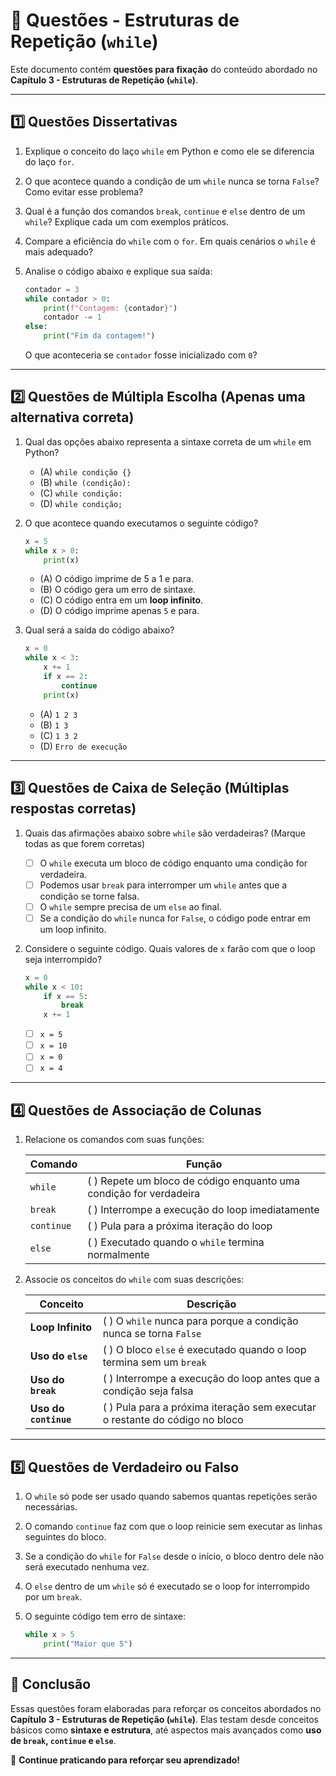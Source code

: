 # 📝 Questões - Estruturas de Repetição (`while`)

Este documento contém **questões para fixação** do conteúdo abordado no **Capítulo 3 - Estruturas de Repetição (`while`)**.

------

## **1️⃣ Questões Dissertativas**

1. Explique o conceito do laço `while` em Python e como ele se diferencia do laço `for`.

2. O que acontece quando a condição de um `while` nunca se torna `False`? Como evitar esse problema?

3. Qual é a função dos comandos `break`, `continue` e `else` dentro de um `while`? Explique cada um com exemplos práticos.

4. Compare a eficiência do `while` com o `for`. Em quais cenários o `while` é mais adequado?

5. Analise o código abaixo e explique sua saída:

   ```python
   contador = 3
   while contador > 0:
       print(f"Contagem: {contador}")
       contador -= 1
   else:
       print("Fim da contagem!")
   ```

   O que aconteceria se `contador` fosse inicializado com `0`?

------

## **2️⃣ Questões de Múltipla Escolha** (Apenas uma alternativa correta)

1. Qual das opções abaixo representa a sintaxe correta de um `while` em Python?

   - (A) `while condição {}`
   - (B) `while (condição):`
   - (C) `while condição:`
   - (D) `while condição;`

2. O que acontece quando executamos o seguinte código?

   ```python
   x = 5
   while x > 0:
       print(x)
   ```

   - (A) O código imprime de 5 a 1 e para.
   - (B) O código gera um erro de sintaxe.
   - (C) O código entra em um **loop infinito**.
   - (D) O código imprime apenas `5` e para.

3. Qual será a saída do código abaixo?

   ```python
   x = 0
   while x < 3:
       x += 1
       if x == 2:
           continue
       print(x)
   ```

   - (A) `1 2 3`
   - (B) `1 3`
   - (C) `1 3 2`
   - (D) `Erro de execução`

------

## **3️⃣ Questões de Caixa de Seleção** (Múltiplas respostas corretas)

1. Quais das afirmações abaixo sobre `while` são verdadeiras? (Marque todas as que forem corretas)

   - [ ] O `while` executa um bloco de código enquanto uma condição for verdadeira.
   - [ ] Podemos usar `break` para interromper um `while` antes que a condição se torne falsa.
   - [ ] O `while` sempre precisa de um `else` ao final.
   - [ ] Se a condição do `while` nunca for `False`, o código pode entrar em um loop infinito.

2. Considere o seguinte código. Quais valores de `x` farão com que o loop seja interrompido?

   ```python
   x = 0
   while x < 10:
       if x == 5:
           break
       x += 1
   ```

   - [ ] `x = 5`
   - [ ] `x = 10`
   - [ ] `x = 0`
   - [ ] `x = 4`

------

## **4️⃣ Questões de Associação de Colunas**

1. Relacione os comandos com suas funções:

   | **Comando** | **Função**                                                   |
   | ----------- | ------------------------------------------------------------ |
   | `while`     | (  ) Repete um bloco de código enquanto uma condição for verdadeira |
   | `break`     | (  ) Interrompe a execução do loop imediatamente             |
   | `continue`  | (  ) Pula para a próxima iteração do loop                    |
   | `else`      | (  ) Executado quando o `while` termina normalmente          |

2. Associe os conceitos do `while` com suas descrições:

   | **Conceito**          | **Descrição**                                                |
   | --------------------- | ------------------------------------------------------------ |
   | **Loop Infinito**     | (  ) O `while` nunca para porque a condição nunca se torna `False` |
   | **Uso do `else`**     | (  ) O bloco `else` é executado quando o loop termina sem um `break` |
   | **Uso do `break`**    | (  ) Interrompe a execução do loop antes que a condição seja falsa |
   | **Uso do `continue`** | (  ) Pula para a próxima iteração sem executar o restante do código no bloco |

------

## **5️⃣ Questões de Verdadeiro ou Falso**

1. O `while` só pode ser usado quando sabemos quantas repetições serão necessárias.

2. O comando `continue` faz com que o loop reinicie sem executar as linhas seguintes do bloco. 

3. Se a condição do `while` for `False` desde o início, o bloco dentro dele não será executado nenhuma vez.

4. O `else` dentro de um `while` só é executado se o loop for interrompido por um `break`.

5. O seguinte código tem erro de sintaxe:

   ```python
   while x > 5
       print("Maior que 5")
   ```

------

## 📌 Conclusão

Essas questões foram elaboradas para reforçar os conceitos abordados no **Capítulo 3 - Estruturas de Repetição (`while`)**. Elas testam desde conceitos básicos como **sintaxe e estrutura**, até aspectos mais avançados como **uso de `break`, `continue` e `else`**.

🚀 **Continue praticando para reforçar seu aprendizado!**
